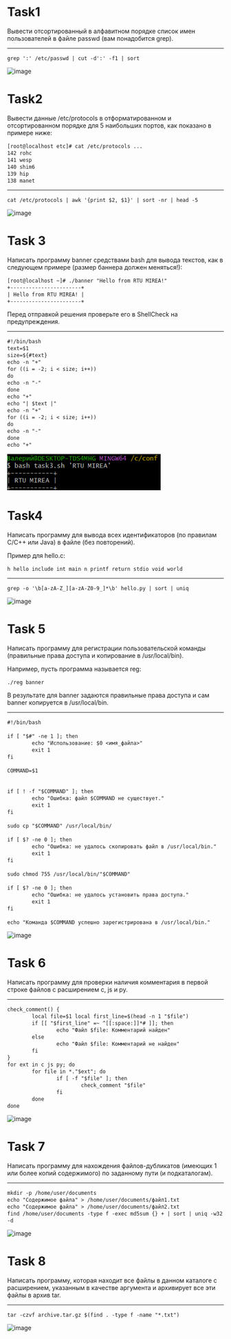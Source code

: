# Task1
Вывести отсортированный в алфавитном порядке список имен пользователей в файле passwd (вам понадобится grep).
***
```
grep ':' /etc/passwd | cut -d':' -f1 | sort
```
![image](https://github.com/user-attachments/assets/77f2276a-e122-4db4-8f6e-41ad8e1da139)

# Task2
Вывести данные /etc/protocols в отформатированном и отсортированном порядке для 5 наибольших портов, как показано в примере ниже:
```
[root@localhost etc]# cat /etc/protocols ...
142 rohc
141 wesp
140 shim6
139 hip
138 manet
```
***
```
cat /etc/protocols | awk '{print $2, $1}' | sort -nr | head -5
```
![image](https://github.com/user-attachments/assets/2a97764c-2e40-4820-bd2a-a87e6fb6a3d4)

# Task 3
Написать программу banner средствами bash для вывода текстов, как в следующем примере (размер баннера должен меняться!):
```
[root@localhost ~]# ./banner "Hello from RTU MIREA!"
+-----------------------+
| Hello from RTU MIREA! |
+-----------------------+
```
Перед отправкой решения проверьте его в ShellCheck на предупреждения.
***
```
#!/bin/bash
text=$1
size=${#text}
echo -n "+"
for ((i = -2; i < size; i++))
do
echo -n "-"
done
echo "+"
echo "| $text |"
echo -n "+"
for ((i = -2; i < size; i++))
do
echo -n "-"
done
echo "+"
```
![image](https://github.com/faleeeerrra/Config_pract1/blob/main/image.png)

# Task4
Написать программу для вывода всех идентификаторов (по правилам C/C++ или Java) в файле (без повторений).

Пример для hello.c:
```
h hello include int main n printf return stdio void world
```
***
```
grep -o '\b[a-zA-Z_][a-zA-Z0-9_]*\b' hello.py | sort | uniq
```
![image](https://github.com/user-attachments/assets/8ec2d314-deba-4f0f-9e51-b3762efe5b7b)

# Task 5
Написать программу для регистрации пользовательской команды (правильные права доступа и копирование в /usr/local/bin).

Например, пусть программа называется reg:
```
./reg banner
```
В результате для banner задаются правильные права доступа и сам banner копируется в /usr/local/bin.
***
```
#!/bin/bash
 
if [ "$#" -ne 1 ]; then
        echo "Использование: $0 <имя_файла>"
        exit 1
fi
 
COMMAND=$1
 
 
if [ ! -f "$COMMAND" ]; then
        echo "Ошибка: файл $COMMAND не существует."
        exit 1
fi
 
sudo cp "$COMMAND" /usr/local/bin/
 
if [ $? -ne 0 ]; then
        echo "Ошибка: не удалось скопировать файл в /usr/local/bin."
        exit 1
fi
 
sudo chmod 755 /usr/local/bin/"$COMMAND"
 
if [ $? -ne 0 ]; then
        echo "Ошибка: не удалось установить права доступа."
        exit 1
fi
 
echo "Команда $COMMAND успешно зарегистрирована в /usr/local/bin."
```
![image](https://github.com/user-attachments/assets/df90b789-6011-467e-b566-6560b36ef5dd)

# Task 6
Написать программу для проверки наличия комментария в первой строке файлов с расширением c, js и py.
***
```
check_comment() {
        local file=$1 local first_line=$(head -n 1 "$file")
        if [[ "$first_line" =~ ^[[:space:]]*# ]]; then
                echo "Файл $file: Комментарий найден"
        else
                echo "Файл $file: Комментарий не найден"
        fi
}
for ext in c js py; do
        for file in *."$ext"; do
                if [ -f "$file" ]; then
                        check_comment "$file"
                fi
        done
done
```
![image](https://github.com/user-attachments/assets/7c2b529e-8c9e-4185-9bd4-7bf4250ca395)

# Task 7
Написать программу для нахождения файлов-дубликатов (имеющих 1 или более копий содержимого) по заданному пути (и подкаталогам).
***
```
mkdir -p /home/user/documents
echo "Содержимое файла" > /home/user/documents/файл1.txt
echo "Содержимое файла" > /home/user/documents/файл2.txt
find /home/user/documents -type f -exec md5sum {} + | sort | uniq -w32 -d
```
![image](https://github.com/user-attachments/assets/91b367ea-55e2-412d-83db-c8ceac6520bc)

# Task 8
Написать программу, которая находит все файлы в данном каталоге с расширением, указанным в качестве аргумента и архивирует все эти файлы в архив tar.
***
```
tar -czvf archive.tar.gz $(find . -type f -name "*.txt")
```
![image](https://github.com/user-attachments/assets/ad195df5-2652-47a1-8035-355ba233b0d9)

